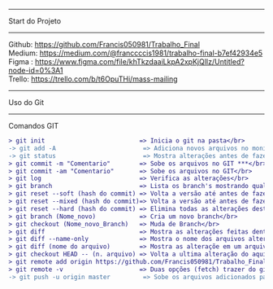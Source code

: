 **********************
Start do Projeto
**********************

Github: https://github.com/Francis050981/Trabalho_Final</br>
Medium: https://medium.com/@franccccis1981/trabalho-final-b7ef42934e5</br>
Figma : https://www.figma.com/file/khTkzdaaiLkpA2xpKjQlIz/Untitled?node-id=0%3A1</br>
Trello: https://trello.com/b/t6OpuTHi/mass-mailing</br>

**********************
Uso do Git
**********************
Comandos GIT</br>
```diff
> git init                          => Inicia o git na pasta</br>
-> git add -A                        => Adiciona novos arquivos no monitor do GIT ***</br>
-> git status                        => Mostra alterações antes de fazer o commit ***</br>
> git commit -m "Comentario"        => Sobe os arquivos no GIT ***</br>
> git commit -am "Comentario"       => Sobe os arquivos no GIT</br>
> git log                           => Verifica as alterações</br>
> git branch                        => Lista os branch's mostrando qual está</br>
> git reset --soft (hash do commit) => Volta a versão até antes de fazer o commit, mantendo alter. (com add)</br>
> git reset --mixed (hash do commit)=> Volta a versão até antes de fazer o commit, mantendo alter. (sem add)</br>
> git reset --hard (hash do commit) => Elimina todas as alterações deste commit</br>
> git branch (Nome_novo)            => Cria um novo branch</br>
> git checkout (Nome_novo_Branch)   => Muda de Branch</br>
> git diff                          => Mostra as alterações feitas dentro do arquivo</br>
> git diff --name-only              => Mostra o nome dos arquivos alterados</br>
> git diff (nome do arquivo)        => Mostra as alteraçõe em um arquivo específico</br>
> git checkout HEAD -- (n. arquivo) => Volta a ultima alteração do aquivo específico</br>
> git remote add origin https://github.com/Francis050981/Trabalho_Final.git => Disponibilizar arquivos para github</br>
> git remote -v                     => Duas opções (fetch) trazer do github, (Push) subir para github</br>
-> git push -u origin master         => Sobe os arquivos adicionados para o github ***</br>
```
